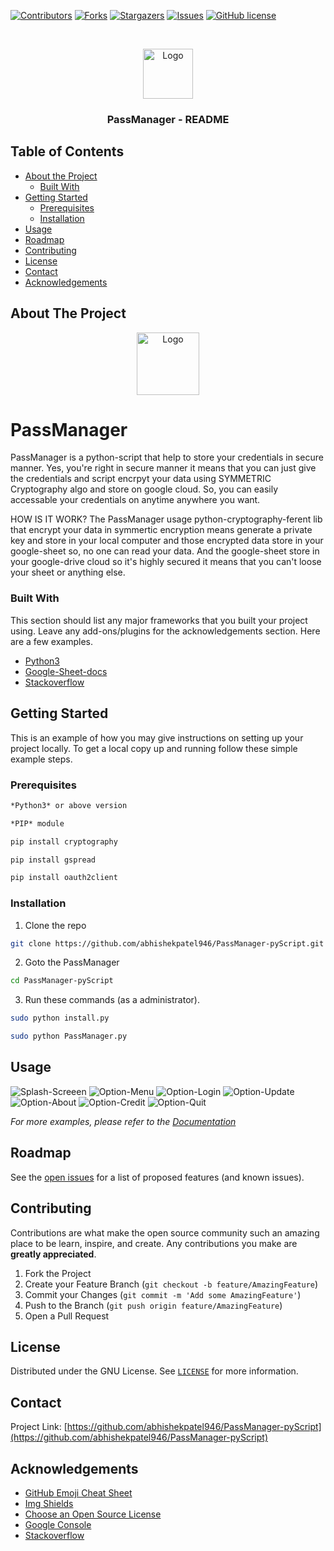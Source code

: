 [![Contributors][contributors-shield]][contributors-url]
[![Forks][forks-shield]][forks-url]
[![Stargazers][stars-shield]][stars-url]
[![Issues][issues-shield]][issues-url]
[![GitHub license](https://img.shields.io/github/license/abhishekpatel946/PassManager-pyscript)](https://github.com/abhishekpatel946/PassManager-pyscript)


<!-- PROJECT LOGO -->
<br />
<p align="center">
  <a href="https://github.com/abhishekpatel946/PassManager-pyScript">
    <img src="Icon/logo-readme.png" alt="Logo" width="80" height="80">
  </a>

  <h3 align="center">PassManager - README</h3>
</p>



<!-- TABLE OF CONTENTS -->
## Table of Contents

* [About the Project](#about-the-project)
  * [Built With](#built-with)
* [Getting Started](#getting-started)
  * [Prerequisites](#prerequisites)
  * [Installation](#installation)
* [Usage](#usage)
* [Roadmap](#roadmap)
* [Contributing](#contributing)
* [License](#license)
* [Contact](#contact)
* [Acknowledgements](#acknowledgements)



<!-- ABOUT THE PROJECT -->
## About The Project
<p align="center">
  <a href="https://github.com/abhishekpatel946/PassManager-pyScript">
<!--     <img src="Icon/logo-passmanager.jpeg" alt="Logo" width="100" height="100"> -->
    <img src="Icon/pyLock.png" alt="Logo" width="100" height="100">
  </a>
</p>

# PassManager

PassManager is a python-script that help to store your credentials in secure manner.
Yes, you're right in secure manner it means that you can just give the credentials and script encrpyt your data using SYMMETRIC Cryptography algo and store on google cloud. So, you can easily accessable your credentials on anytime anywhere you want.

HOW IS IT WORK?
The PassManager usage python-cryptography-ferent lib that encrypt your data in symmertic encryption means generate a private key and store in your local computer and those encrypted data store in your google-sheet so, no one can read your data. And the google-sheet store in your google-drive cloud so it's highly secured it means that you can't loose your sheet or anything else.


### Built With
This section should list any major frameworks that you built your project using. Leave any add-ons/plugins for the acknowledgements section. Here are a few examples.
* [Python3](https://www.python.org/download/releases/3.0/)
* [Google-Sheet-docs](https://developers.google.com/sheets/api/quickstart/python)
* [Stackoverflow](https://stackoverflow.com/)


<!-- GETTING STARTED -->
## Getting Started

This is an example of how you may give instructions on setting up your project locally.
To get a local copy up and running follow these simple example steps.

### Prerequisites
```sh
*Python3* or above version
```
```sh
*PIP* module
```
```sh
pip install cryptography
```
```sh
pip install gspread
```
```sh
pip install oauth2client
```

### Installation

1. Clone the repo
```sh
git clone https://github.com/abhishekpatel946/PassManager-pyScript.git
```

2. Goto the PassManager
```sh
cd PassManager-pyScript
```
3. Run these commands (as a administrator).
```sh
sudo python install.py
```
```sh
sudo python PassManager.py
```


<!-- USAGE EXAMPLES -->
## Usage

![Splash-Screeen](https://github.com/abhishekpatel946/PassManager-pyScript/blob/master/Screens/Splash-Screen.png)
![Option-Menu](https://github.com/abhishekpatel946/PassManager-pyScript/blob/master/Screens/Option-menu.png)
![Option-Login](https://github.com/abhishekpatel946/PassManager-pyScript/blob/master/Screens/Option-Login.png)
![Option-Update](https://github.com/abhishekpatel946/PassManager-pyScript/blob/master/Screens/Option-Update.png)
![Option-About](https://github.com/abhishekpatel946/PassManager-pyScript/blob/master/Screens/Option-About.png)
![Option-Credit](https://github.com/abhishekpatel946/PassManager-pyScript/blob/master/Screens/Option-Credit;s.png)
![Option-Quit](https://github.com/abhishekpatel946/PassManager-pyScript/blob/master/Screens/Quit.png)

_For more examples, please refer to the [Documentation]()_



<!-- ROADMAP -->
## Roadmap

See the [open issues](https://github.com/abhishekpatel946/PassManager-pyScript/issues) for a list of proposed features (and known issues).



<!-- CONTRIBUTING -->
## Contributing

Contributions are what make the open source community such an amazing place to be learn, inspire, and create. Any contributions you make are **greatly appreciated**.

1. Fork the Project
2. Create your Feature Branch (`git checkout -b feature/AmazingFeature`)
3. Commit your Changes (`git commit -m 'Add some AmazingFeature'`)
4. Push to the Branch (`git push origin feature/AmazingFeature`)
5. Open a Pull Request



<!-- LICENSE -->
## License

Distributed under the GNU License. See [`LICENSE`](https://github.com/abhishekpatel946/PassManager-pyScript/blob/master/LICENSE) for more information.



<!-- CONTACT -->
## Contact

Project Link: [https://github.com/abhishekpatel946/PassManager-pyScript](https://github.com/abhishekpatel946/PassManager-pyScript)



<!-- ACKNOWLEDGEMENTS -->
## Acknowledgements
* [GitHub Emoji Cheat Sheet](https://www.webpagefx.com/tools/emoji-cheat-sheet)
* [Img Shields](https://shields.io)
* [Choose an Open Source License](https://choosealicense.com)
* [Google Console](https://console.developers.google.com/)
* [Stackoverflow](http://stackoverflow.com/)


<!-- MARKDOWN LINKS & IMAGES -->
<!-- https://www.markdownguide.org/basic-syntax/#reference-style-links -->
[contributors-shield]: https://img.shields.io/github/contributors/abhishekpatel946/PassManager-pyScript.svg?style=flat
[contributors-url]: https://github.com/abhishekpatel946/PassManager-pyScript/graphs/contributors
[forks-shield]: https://img.shields.io/github/forks/abhishekpatel946/PassManager-pyScript.svg?style=flat
[forks-url]: https://github.com/abhishekpatel946/PassManager-pyScript/network/members
[stars-shield]: https://img.shields.io/github/stars/abhishekpatel946/PassManager-pyScript.svg?style=flat
[stars-url]: https://github.com/abhishekpatel946/PassManager-pyScript/stargazers
[issues-shield]: https://img.shields.io/github/issues/abhishekpatel946/PassManager-pyScript.svg?style=flat
[issues-url]: https://github.com/abhishekpatel946/PassManager-pyScript/issues
